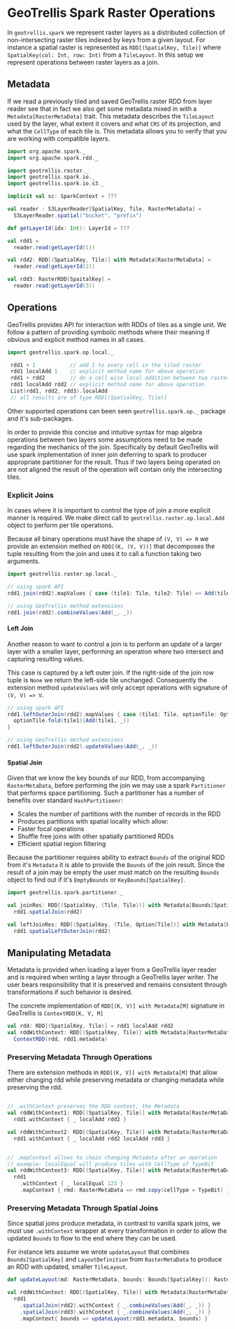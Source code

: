 # GeoTrellis Spark Raster Operations

In `geotrellis.spark` we represent raster layers as a distributed collection of non-intersecting raster tiles indexed by keys from a given layout. For instance a spatial raster is represented as `RDD[(SpatialKey, Tile)]` where `SpatialKey(col: Int, row: Int)` from a `TileLayout`. In this setup we represent operations between raster layers as a join.

## Metadata

If we read a previously tiled and saved GeoTrellis raster RDD from layer reader see that in fact we also get some metadata mixed in with a `Metadata[RasterMetaData]` trait. This metadata describes the `TileLayout` used by the layer, what extent it covers and what `CRS` of its projection, and what the `CellType` of each tile is. This metadata allows you to verify that you are working with compatible layers.

```scala
import org.apache.spark._
import org.apache.spark.rdd._

import geotrellis.raster._
import geotrellis.spark.io._
import geotrellis.spark.io.s3._

implicit val sc: SparkContext = ???

val reader : S3LayerReader[SpatialKey, Tile, RasterMetaData] = 
  S3LayerReader.spatial("bucket", "prefix")

def getLayerId(idx: Int): LayerId = ???

val rdd1 =
  reader.read(getLayerId(1))

val rdd2: RDD[(SpatialKey, Tile)] with Metadata[RasterMetaData] =
  reader.read(getLayerId(2))

val rdd3: RasterRDD[SpaitalKey] =
  reader.read(getLayerId(3))
```

## Operations

GeoTrellis provides API for interaction with RDDs of tiles as a single unit. We follow a pattern of providing symbolic methods where their meaning if obvious and explicit method names in all cases.

```scala
import geotrellis.spark.op.local._

 rdd1 + 1           // add 1 to every cell in the tiled raster
 rdd1 localAdd 1    // explicit method name for above operation
 rdd1 + rdd2        // do a cell wise local addition between two rasters
 rdd1 localAdd rdd2 // explicit method name for above operation
 List(rdd1, rdd2, rdd3).localAdd
 // all results are of type RDD[(SpatialKey, Tile)]
```

Other supported operations can been seen `geotrellis.spark.op._` package and it's sub-packages.

In order to provide this concise and intuitive syntax for map algebra operations between two layers some assumptions need to be made regarding the mechanics of the join. Specifically by default GeoTrellis will use spark implementation of inner join deferring to spark to producer appropriate partitioner for the result. Thus if two layers being operated on are not aligned the result of the operation will contain only the intersecting tiles.

### Explicit Joins

In cases where it is important to control the type of join a more explicit manner is required.
We make direct call to `geotrellis.raster.op.local.Add` object to perform per tile operations.

Because all binary operations must have the shape of `(V, V) => R` we provide an extension method on `RDD[(K, (V, V))]` that decomposes the tuple resulting from the join and uses it to call a function taking two arguments.


```scala
import geotrellis.raster.op.local._

// using spark API
rdd1.join(rdd2).mapValues { case (tile1: Tile, tile2: Tile) => Add(tile1, tile2) }

// using GeoTrellis method extensions
rdd1.join(rdd2).combineValues(Add(_, _))
```

#### Left Join

Another reason to want to control a join is to perform an update of a larger layer with a smaller layer, performing an operation where two intersect and capturing resulting values. 

This case is captured by a left outer join. If the right-side of the join row tuple is `None` we return the left-side tile unchanged. Consequently the extension method `updateValues` will only accept operations with signature of `(V, V) => V`.


```scala
// using spark API
rdd1.leftOuterJoin(rdd2).mapValues { case (tile1: Tile, optionTile: Option[Tile]) => 
  optionTile.fold(tile1)(Add(tile1, _)) 
}

// using GeoTrellis method extensions
rdd1.leftOuterJoin(rdd2).updateValues(Add(_, _))
```

#### Spatial Join

Given that we know the key bounds of our RDD, from accompanying `RasterMetaData`, before performing the join we may use a spark `Partitioner` that performs space partitioning. Such a partitioner has a number of benefits over standard `HashPartitioenr`:

- Scales the number of partitions with the number of records in the RDD
- Produces partitions with spatial locality which allow:
- Faster focal operations
- Shuffle free joins with other spatially partitioned RDDs
- Efficient spatial region filtering

Because the partitioner requires ability to extract `Bounds` of the original RDD from it's `Metadata` it is able to provide the `Bounds` of the join result. Since the result of a join may be empty the user must match on the resulting `Bounds` object to find out if it's `EmptyBounds` or `KeyBounds[SpatialKey]`.

```scala
import geotrellis.spark.partitioner._

val joinRes: RDD[(SpatialKey, (Tile, Tile))] with Metadata[Bounds[SpatialKey]] = 
  rdd1.spatialJoin(rdd2)

val leftJoinRes: RDD[(SpatialKey, (Tile, Option[Tile])] with Metadata[Bounds[SpatialKey]] = 
  rdd1.spatialLeftOuterJoin(rdd2)
```

## Manipulating Metadata

Metadata is provided when loading a layer from a GeoTrellis layer reader and is required when writing a layer through a GeoTrellis layer writer. The user bears responsibility that it is preserved and remains consistent through transformations if such behavior is desired.

The concrete implementation of `RDD[(K, V)] with Metadata[M]` signature in GeoTrellis is `ContextRDD[K, V, M]`

```scala
val rdd: RDD[(SpatialKey, Tile)] = rdd1 localAdd rdd2
val rddWithContext: RDD[(SpatialKey, Tile)] with Metadata[RasterMetaData] = 
  ContextRDD(rdd, rdd1.metadata)
```

### Preserving Metadata Through Operations

There are extension methods in `RDD[(K, V]] with Metadata[M]` that allow either changing rdd while preserving metadata or changing metadata while preserving the rdd.

```scala

// .withContext preserves the RDD context, the Metadata
val rddWithContext1: RDD[(SpatialKey, Tile)] with Metadata[RasterMetaData] = 
  rdd1.withContext { _ localAdd rdd2 } 

val rddWithContext2: RDD[(SpatialKey, Tile)] with Metadata[RasterMetaData] = 
  rdd1.withContext { _ localAdd rdd2 localAdd rdd3 } 


// .mapContext allows to chain changing Metadata after an operation
// example: localEqual will produce tiles with CellType of TypeBit
val rddWithContext3: RDD[(SpatialKey, Tile)] with Metadata[RasterMetaData] =     
  rdd1
    .withContext { _ localEqual 123 }
    .mapContext { rmd: RasterMetaData => rmd.copy(cellType = TypeBit) }
```

### Preserving Metadata Through Spatial Joins

Since spatial joins produce metadata, in contrast to vanilla spark joins, we must use `.withContext` wrapper at every transformation in order to allow the updated `Bounds` to flow to the end where they can be used.

For instance lets assume we wrote `updateLayout` that combines `Bounds[SpatialKey]` and `LayoutDefinition` from `RasterMetaData` to produce an RDD with updated, smaller `TileLayout`.

```scala
def updateLayout(md: RasterMetaData, bounds: Bounds[SpatialKey]): RasterMetaData = ???

val rddWithContext: RDD[(SpatialKey, Tile)] with Metadata[RasterMetaData] =     
  rdd1 
    .spatialJoin(rdd2).withContext { _.combineValues(Add(_, _)) }
    .spatialJoin(rdd3).withContext { _.combineValues(Add(_, _)) }
    .mapContext{ bounds => updateLayout(rdd1.metadata, bounds) }  
```
